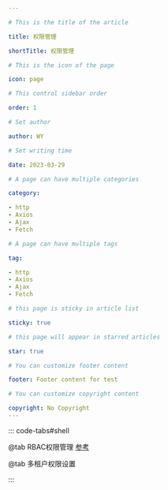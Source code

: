 ```yaml
---

# This is the title of the article

title: 权限管理

shortTitle: 权限管理

# This is the icon of the page

icon: page

# This control sidebar order

order: 1

# Set author

author: WY

# Set writing time

date: 2023-03-29

# A page can have multiple categories

category:

- http
- Axios
- Ajax
- Fetch

# A page can have multiple tags

tag:

- http
- Axios
- Ajax
- Fetch

# this page is sticky in article list

sticky: true

# this page will appear in starred articles

star: true

# You can customize footer content

footer: Footer content for test

# You can customize copyright content

copyright: No Copyright
---
```


<!-- more -->

::: code-tabs#shell

@tab RBAC权限管理
[参考](https://blog.csdn.net/qq_45515347/article/details/126507895)

@tab 多租户权限设置

:::
